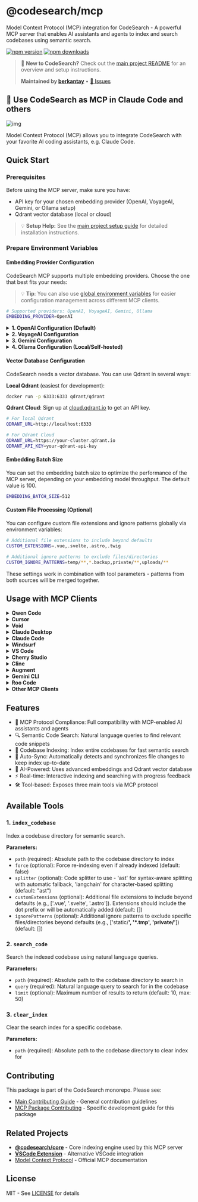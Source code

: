 # @codesearch/mcp

Model Context Protocol (MCP) integration for CodeSearch - A powerful MCP server that enables AI assistants and agents to index and search codebases using semantic search.

[![npm version](https://img.shields.io/npm/v/@codesearch/mcp.svg)](https://www.npmjs.com/package/@codesearch/mcp)
[![npm downloads](https://img.shields.io/npm/dm/@codesearch/mcp.svg)](https://www.npmjs.com/package/@codesearch/mcp)

> 📖 **New to CodeSearch?** Check out the [main project README](../../README.md) for an overview and setup instructions.
>
> **Maintained by [berkantay](https://github.com/berkantay)** • [🐛 Issues](https://github.com/berkantay/codesearch/issues)

## 🚀 Use CodeSearch as MCP in Claude Code and others

![img](https://lh7-rt.googleusercontent.com/docsz/AD_4nXf2uIf2c5zowp-iOMOqsefHbY_EwNGiutkxtNXcZVJ8RI6SN9DsCcsc3amXIhOZx9VcKFJQLSAqM-2pjU9zoGs1r8GCTUL3JIsLpLUGAm1VQd5F2o5vpEajx2qrc77iXhBu1zWj?key=qYdFquJrLcfXCUndY-YRBQ)

Model Context Protocol (MCP) allows you to integrate CodeSearch with your favorite AI coding assistants, e.g. Claude Code.

## Quick Start

### Prerequisites

Before using the MCP server, make sure you have:

- API key for your chosen embedding provider (OpenAI, VoyageAI, Gemini, or Ollama setup)
- Qdrant vector database (local or cloud)

> 💡 **Setup Help:** See the [main project setup guide](../../README.md#-quick-start) for detailed installation instructions.

### Prepare Environment Variables

#### Embedding Provider Configuration

CodeSearch MCP supports multiple embedding providers. Choose the one that best fits your needs:

> 💡 **Tip**: You can also use [global environment variables](../../docs/getting-started/environment-variables.md) for easier configuration management across different MCP clients.

```bash
# Supported providers: OpenAI, VoyageAI, Gemini, Ollama
EMBEDDING_PROVIDER=OpenAI
```

<details>
<summary><strong>1. OpenAI Configuration (Default)</strong></summary>

OpenAI provides high-quality embeddings with excellent performance for code understanding.

```bash
# Required: Your OpenAI API key
OPENAI_API_KEY=sk-your-openai-api-key

# Optional: Specify embedding model (default: text-embedding-3-small)
EMBEDDING_MODEL=text-embedding-3-small

# Optional: Custom API base URL (for Azure OpenAI or other compatible services)
OPENAI_BASE_URL=https://api.openai.com/v1
```

**Available Models:**

- `text-embedding-3-small` (1536 dimensions, faster, lower cost)
- `text-embedding-3-large` (3072 dimensions, higher quality)
- `text-embedding-ada-002` (1536 dimensions, legacy model)

**Getting API Key:**

1. Visit [OpenAI Platform](https://platform.openai.com/api-keys)
2. Sign in or create an account
3. Generate a new API key
4. Set up billing if needed

</details>

<details>
<summary><strong>2. VoyageAI Configuration</strong></summary>

VoyageAI offers specialized code embeddings optimized for programming languages.

```bash
# Required: Your VoyageAI API key
VOYAGEAI_API_KEY=pa-your-voyageai-api-key

# Optional: Specify embedding model (default: voyage-code-3)
EMBEDDING_MODEL=voyage-code-3
```

**Available Models:**

- `voyage-code-3` (1024 dimensions, optimized for code)
- `voyage-3` (1024 dimensions, general purpose)
- `voyage-3-lite` (512 dimensions, faster inference)

**Getting API Key:**

1. Visit [VoyageAI Console](https://dash.voyageai.com/)
2. Sign up for an account
3. Navigate to API Keys section
4. Create a new API key

</details>

<details>
<summary><strong>3. Gemini Configuration</strong></summary>

Google's Gemini provides competitive embeddings with good multilingual support.

```bash
# Required: Your Gemini API key
GEMINI_API_KEY=your-gemini-api-key

# Optional: Specify embedding model (default: gemini-embedding-001)
EMBEDDING_MODEL=gemini-embedding-001
```

**Available Models:**

- `gemini-embedding-001` (3072 dimensions, latest model)

**Getting API Key:**

1. Visit [Google AI Studio](https://aistudio.google.com/)
2. Sign in with your Google account
3. Go to "Get API key" section
4. Create a new API key

</details>

<details>
<summary><strong>4. Ollama Configuration (Local/Self-hosted)</strong></summary>

Ollama allows you to run embeddings locally without sending data to external services.

```bash
# Required: Specify which Ollama model to use
EMBEDDING_MODEL=nomic-embed-text

# Optional: Specify Ollama host (default: http://127.0.0.1:11434)
OLLAMA_HOST=http://127.0.0.1:11434
```

**Available Models:**

- `nomic-embed-text` (768 dimensions, recommended for code)
- `mxbai-embed-large` (1024 dimensions, higher quality)
- `all-minilm` (384 dimensions, lightweight)

**Setup Instructions:**

1. Install Ollama from [ollama.ai](https://ollama.ai/)
2. Pull the embedding model:
   ```bash
   ollama pull nomic-embed-text
   ```
3. Ensure Ollama is running:
   ```bash
   ollama serve
   ```

</details>

#### Vector Database Configuration

CodeSearch needs a vector database. You can use Qdrant in several ways:

**Local Qdrant** (easiest for development):

```bash
docker run -p 6333:6333 qdrant/qdrant
```

**Qdrant Cloud**: Sign up at [cloud.qdrant.io](https://cloud.qdrant.io) to get an API key.

```bash
# For local Qdrant
QDRANT_URL=http://localhost:6333

# For Qdrant Cloud
QDRANT_URL=https://your-cluster.qdrant.io
QDRANT_API_KEY=your-qdrant-api-key
```

#### Embedding Batch Size

You can set the embedding batch size to optimize the performance of the MCP server, depending on your embedding model throughput. The default value is 100.

```bash
EMBEDDING_BATCH_SIZE=512
```

#### Custom File Processing (Optional)

You can configure custom file extensions and ignore patterns globally via environment variables:

```bash
# Additional file extensions to include beyond defaults
CUSTOM_EXTENSIONS=.vue,.svelte,.astro,.twig

# Additional ignore patterns to exclude files/directories
CUSTOM_IGNORE_PATTERNS=temp/**,*.backup,private/**,uploads/**
```

These settings work in combination with tool parameters - patterns from both sources will be merged together.

## Usage with MCP Clients

<details>
<summary><strong>Qwen Code</strong></summary>

Create or edit the `~/.qwen/settings.json` file and add the following configuration:

```json
{
  "mcpServers": {
    "codesearch": {
      "command": "npx",
      "args": ["@codesearch/mcp@latest"],
      "env": {
        "OPENAI_API_KEY": "your-openai-api-key",
        "QDRANT_URL": "http://localhost:6333",
        "QDRANT_API_KEY": "your-qdrant-api-key"
      }
    }
  }
}
```

</details>

<details>
<summary><strong>Cursor</strong></summary>

Go to: `Settings` -> `Cursor Settings` -> `MCP` -> `Add new global MCP server`

Pasting the following configuration into your Cursor `~/.cursor/mcp.json` file is the recommended approach. You may also install in a specific project by creating `.cursor/mcp.json` in your project folder. See [Cursor MCP docs](https://docs.cursor.com/context/model-context-protocol) for more info.

**OpenAI Configuration (Default):**

```json
{
  "mcpServers": {
    "codesearch": {
      "command": "npx",
      "args": ["-y", "@codesearch/mcp@latest"],
      "env": {
        "EMBEDDING_PROVIDER": "OpenAI",
        "OPENAI_API_KEY": "your-openai-api-key",
        "QDRANT_URL": "http://localhost:6333",
        "QDRANT_API_KEY": "your-qdrant-api-key"
      }
    }
  }
}
```

**VoyageAI Configuration:**

```json
{
  "mcpServers": {
    "codesearch": {
      "command": "npx",
      "args": ["-y", "@codesearch/mcp@latest"],
      "env": {
        "EMBEDDING_PROVIDER": "VoyageAI",
        "VOYAGEAI_API_KEY": "your-voyageai-api-key",
        "EMBEDDING_MODEL": "voyage-code-3",
        "QDRANT_URL": "http://localhost:6333",
        "QDRANT_API_KEY": "your-qdrant-api-key"
      }
    }
  }
}
```

**Gemini Configuration:**

```json
{
  "mcpServers": {
    "codesearch": {
      "command": "npx",
      "args": ["-y", "@codesearch/mcp@latest"],
      "env": {
        "EMBEDDING_PROVIDER": "Gemini",
        "GEMINI_API_KEY": "your-gemini-api-key",
        "QDRANT_URL": "http://localhost:6333",
        "QDRANT_API_KEY": "your-qdrant-api-key"
      }
    }
  }
}
```

**Ollama Configuration:**

```json
{
  "mcpServers": {
    "codesearch": {
      "command": "npx",
      "args": ["-y", "@codesearch/mcp@latest"],
      "env": {
        "EMBEDDING_PROVIDER": "Ollama",
        "EMBEDDING_MODEL": "nomic-embed-text",
        "OLLAMA_HOST": "http://127.0.0.1:11434",
        "QDRANT_URL": "http://localhost:6333",
        "QDRANT_API_KEY": "your-qdrant-api-key"
      }
    }
  }
}
```

</details>

<details>
<summary><strong>Void</strong></summary>

Go to: `Settings` -> `MCP` -> `Add MCP Server`

Add the following configuration to your Void MCP settings:

```json
{
  "mcpServers": {
    "code-context": {
      "command": "npx",
      "args": ["-y", "@codesearch/mcp@latest"],
      "env": {
        "OPENAI_API_KEY": "your-openai-api-key",
        "QDRANT_URL": "http://localhost:6333",
        "QDRANT_API_KEY": "your-qdrant-api-key"
      }
    }
  }
}
```

</details>

<details>
<summary><strong>Claude Desktop</strong></summary>

Add to your Claude Desktop configuration:

```json
{
  "mcpServers": {
    "codesearch": {
      "command": "npx",
      "args": ["@codesearch/mcp@latest"],
      "env": {
        "OPENAI_API_KEY": "your-openai-api-key",
        "QDRANT_URL": "http://localhost:6333",
        "QDRANT_API_KEY": "your-qdrant-api-key"
      }
    }
  }
}
```

</details>

<details>
<summary><strong>Claude Code</strong></summary>

Use the command line interface to add the CodeSearch MCP server:

```bash
# Add the CodeSearch MCP server
claude mcp add codesearch -e OPENAI_API_KEY=your-openai-api-key -e QDRANT_URL=http://localhost:6333 -e QDRANT_API_KEY=your-qdrant-api-key -- npx @codesearch/mcp@latest

```

See the [Claude Code MCP documentation](https://docs.anthropic.com/en/docs/claude-code/mcp) for more details about MCP server management.

</details>

<details>
<summary><strong>Windsurf</strong></summary>

Windsurf supports MCP configuration through a JSON file. Add the following configuration to your Windsurf MCP settings:

```json
{
  "mcpServers": {
    "codesearch": {
      "command": "npx",
      "args": ["-y", "@codesearch/mcp@latest"],
      "env": {
        "OPENAI_API_KEY": "your-openai-api-key",
        "QDRANT_URL": "http://localhost:6333",
        "QDRANT_API_KEY": "your-qdrant-api-key"
      }
    }
  }
}
```

</details>

<details>
<summary><strong>VS Code</strong></summary>

The CodeSearch MCP server can be used with VS Code through MCP-compatible extensions. Add the following configuration to your VS Code MCP settings:

```json
{
  "mcpServers": {
    "codesearch": {
      "command": "npx",
      "args": ["-y", "@codesearch/mcp@latest"],
      "env": {
        "OPENAI_API_KEY": "your-openai-api-key",
        "QDRANT_URL": "http://localhost:6333",
        "QDRANT_API_KEY": "your-qdrant-api-key"
      }
    }
  }
}
```

</details>

<details>
<summary><strong>Cherry Studio</strong></summary>

Cherry Studio allows for visual MCP server configuration through its settings interface. While it doesn't directly support manual JSON configuration, you can add a new server via the GUI:

1. Navigate to **Settings → MCP Servers → Add Server**.
2. Fill in the server details:
   - **Name**: `codesearch`
   - **Type**: `STDIO`
   - **Command**: `npx`
   - **Arguments**: `["@codesearch/mcp@latest"]`
   - **Environment Variables**:
     - `OPENAI_API_KEY`: `your-openai-api-key`
     - `QDRANT_URL`: `http://localhost:6333`
     - `QDRANT_API_KEY`: `your-qdrant-api-key`
3. Save the configuration to activate the server.

</details>

<details>
<summary><strong>Cline</strong></summary>

Cline uses a JSON configuration file to manage MCP servers. To integrate the provided MCP server configuration:

1. Open Cline and click on the **MCP Servers** icon in the top navigation bar.

2. Select the **Installed** tab, then click **Advanced MCP Settings**.

3. In the `cline_mcp_settings.json` file, add the following configuration:

```json
{
  "mcpServers": {
    "codesearch": {
      "command": "npx",
      "args": ["@codesearch/mcp@latest"],
      "env": {
        "OPENAI_API_KEY": "your-openai-api-key",
        "QDRANT_URL": "http://localhost:6333",
        "QDRANT_API_KEY": "your-qdrant-api-key"
      }
    }
  }
}
```

4. Save the file.

</details>

<details>
<summary><strong>Augment</strong></summary>

To configure CodeSearch MCP in Augment Code, you can use either the graphical interface or manual configuration.

#### **A. Using the Augment Code UI**

1. Click the hamburger menu.

2. Select **Settings**.

3. Navigate to the **Tools** section.

4. Click the **+ Add MCP** button.

5. Enter the following command:

   ```
   npx @codesearch/mcp@latest
   ```

6. Name the MCP: **CodeSearch**.

7. Click the **Add** button.

---

#### **B. Manual Configuration**

1. Press Cmd/Ctrl Shift P or go to the hamburger menu in the Augment panel
2. Select Edit Settings
3. Under Advanced, click Edit in settings.json
4. Add the server configuration to the `mcpServers` array in the `augment.advanced` object

```json
"augment.advanced": {
  "mcpServers": [
    {
      "name": "codesearch",
      "command": "npx",
      "args": ["-y", "@codesearch/mcp@latest"]
    }
  ]
}
```

</details>

<details>
<summary><strong>Gemini CLI</strong></summary>

Gemini CLI requires manual configuration through a JSON file:

1. Create or edit the `~/.gemini/settings.json` file.

2. Add the following configuration:

```json
{
  "mcpServers": {
    "codesearch": {
      "command": "npx",
      "args": ["@codesearch/mcp@latest"],
      "env": {
        "OPENAI_API_KEY": "your-openai-api-key",
        "QDRANT_URL": "http://localhost:6333",
        "QDRANT_API_KEY": "your-qdrant-api-key"
      }
    }
  }
}
```

3. Save the file and restart Gemini CLI to apply the changes.

</details>

<details>
<summary><strong>Roo Code</strong></summary>

Roo Code utilizes a JSON configuration file for MCP servers:

1. Open Roo Code and navigate to **Settings → MCP Servers → Edit Global Config**.

2. In the `mcp_settings.json` file, add the following configuration:

```json
{
  "mcpServers": {
    "codesearch": {
      "command": "npx",
      "args": ["@codesearch/mcp@latest"],
      "env": {
        "OPENAI_API_KEY": "your-openai-api-key",
        "QDRANT_URL": "http://localhost:6333",
        "QDRANT_API_KEY": "your-qdrant-api-key"
      }
    }
  }
}
```

3. Save the file to activate the server.

</details>

<details>
<summary><strong>Other MCP Clients</strong></summary>

The server uses stdio transport and follows the standard MCP protocol. It can be integrated with any MCP-compatible client by running:

```bash
npx @codesearch/mcp@latest
```

</details>

## Features

- 🔌 MCP Protocol Compliance: Full compatibility with MCP-enabled AI assistants and agents
- 🔍 Semantic Code Search: Natural language queries to find relevant code snippets
- 📁 Codebase Indexing: Index entire codebases for fast semantic search
- 🔄 Auto-Sync: Automatically detects and synchronizes file changes to keep index up-to-date
- 🧠 AI-Powered: Uses advanced embeddings and Qdrant vector database
- ⚡ Real-time: Interactive indexing and searching with progress feedback
- 🛠️ Tool-based: Exposes three main tools via MCP protocol

## Available Tools

### 1. `index_codebase`

Index a codebase directory for semantic search.

**Parameters:**

- `path` (required): Absolute path to the codebase directory to index
- `force` (optional): Force re-indexing even if already indexed (default: false)
- `splitter` (optional): Code splitter to use - 'ast' for syntax-aware splitting with automatic fallback, 'langchain' for character-based splitting (default: "ast")
- `customExtensions` (optional): Additional file extensions to include beyond defaults (e.g., ['.vue', '.svelte', '.astro']). Extensions should include the dot prefix or will be automatically added (default: [])
- `ignorePatterns` (optional): Additional ignore patterns to exclude specific files/directories beyond defaults (e.g., ['static/**', '*.tmp', 'private/**']) (default: [])

### 2. `search_code`

Search the indexed codebase using natural language queries.

**Parameters:**

- `path` (required): Absolute path to the codebase directory to search in
- `query` (required): Natural language query to search for in the codebase
- `limit` (optional): Maximum number of results to return (default: 10, max: 50)

### 3. `clear_index`

Clear the search index for a specific codebase.

**Parameters:**

- `path` (required): Absolute path to the codebase directory to clear index for

## Contributing

This package is part of the CodeSearch monorepo. Please see:

- [Main Contributing Guide](../../CONTRIBUTING.md) - General contribution guidelines
- [MCP Package Contributing](CONTRIBUTING.md) - Specific development guide for this package

## Related Projects

- **[@codesearch/core](../core)** - Core indexing engine used by this MCP server
- **[VSCode Extension](../vscode-extension)** - Alternative VSCode integration
- [Model Context Protocol](https://modelcontextprotocol.io/) - Official MCP documentation

## License

MIT - See [LICENSE](../../LICENSE) for details

